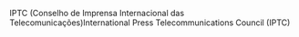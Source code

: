 <span data-ttu-id="7c4f9-101">IPTC (Conselho de Imprensa Internacional das Telecomunicações)</span><span class="sxs-lookup"><span data-stu-id="7c4f9-101">International Press Telecommunications Council (IPTC)</span></span>